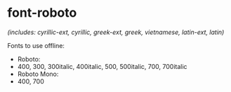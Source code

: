 # font-roboto

_(includes: cyrillic-ext, cyrillic, greek-ext, greek, vietnamese, latin-ext, latin)_

Fonts to use offline:
- Roboto:
 - 400, 300, 300italic, 400italic, 500, 500italic, 700, 700italic
- Roboto Mono:
 - 400, 700
